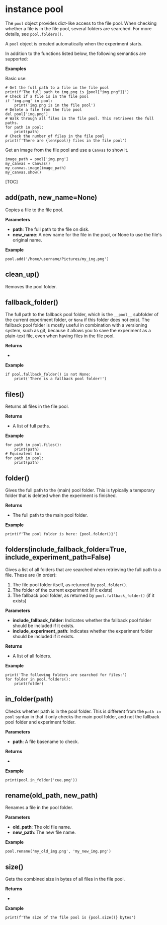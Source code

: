 <div class="ClassDoc YAMLDoc" markdown="1">

# instance __pool__

The `pool` object provides dict-like access to the file pool. When
checking whether a file is in the file pool, several folders are
searched.
For more details, see `pool.folders()`.

A `pool` object is created
automatically when the experiment starts.

In addition to the functions
listed below, the following semantics are
supported:

__Examples__

Basic use:

~~~ .python
# Get the full path to a file in the file pool
print(f'The full path to img.png is {pool["img.png"]}')
# Check if a file is in the file pool
if 'img.png' in pool:
    print('img.png is in the file pool')
# Delete a file from the file pool
del pool['img.png']
# Walk through all files in the file pool. This retrieves the full paths.
for path in pool:
    print(path)
# Check the number of files in the file pool
print(f'There are {len(pool)} files in the file pool')
~~~

Get an image from the file pool and use a `Canvas` to show it.

~~~ .python
image_path = pool['img.png']
my_canvas = Canvas()
my_canvas.image(image_path)
my_canvas.show()
~~~

[TOC]

## add(path, new_name=None)

Copies a file to the file pool.


__Parameters__

- **path**: The full path to the file on disk.
- **new_name**: A new name for the file in the pool, or None to use the file's
original name.

__Example__

~~~ .python
pool.add('/home/username/Pictures/my_ing.png')
~~~



## clean_up()

Removes the pool folder.




## fallback_folder()

The full path to the fallback pool folder, which is the
`__pool__` subfolder of the current experiment folder, or
`None` if this folder does not exist. The fallback pool
folder is mostly useful in combination with a versioning
system, such as git, because it allows you to save the
experiment as a plain-text file, even when having files
in the file pool.



__Returns__

- 

__Example__

~~~ .python
if pool.fallback_folder() is not None:
    print('There is a fallback pool folder!')
~~~



## files()

Returns all files in the file pool.



__Returns__

- A list of full paths.

__Example__

~~~ .python
for path in pool.files():
    print(path)
# Equivalent to:
for path in pool:
    print(path)
~~~



## folder()

Gives the full path to the (main) pool folder. This is typically a
temporary folder that is deleted when the experiment is finished.



__Returns__

- The full path to the main pool folder.

__Example__

~~~ .python
print(f'The pool folder is here: {pool.folder()}')
~~~



## folders(include_fallback_folder=True, include_experiment_path=False)

Gives a list of all folders that are searched when retrieving the
full path to a file. These are (in order):

1. The file pool folder
itself, as returned by `pool.folder()`.
2. The folder of the current
experiment (if it exists)
3. The fallback pool folder, as returned by
`pool.fallback_folder()` (if it exists)

__Parameters__

- **include_fallback_folder**: Indicates whether the fallback pool folder should be included if it
exists.
- **include_experiment_path**: Indicates whether the experiment folder should be included if it
exists.

__Returns__

- A list of all folders.

__Example__

~~~ .python
print('The following folders are searched for files:')
for folder in pool.folders():
    print(folder)
~~~



## in_folder(path)

Checks whether path is in the pool folder. This is different from
the `path in pool` syntax in that it only checks the main pool folder,
and not the fallback pool folder and experiment folder.


__Parameters__

- **path**: A file basename to check.

__Returns__

- 

__Example__

~~~ .python
print(pool.in_folder('cue.png'))
~~~



## rename(old_path, new_path)

Renames a file in the pool folder.


__Parameters__

- **old_path**: The old file name.
- **new_path**: The new file name.

__Example__

~~~ .python
pool.rename('my_old_img.png', 'my_new_img.png')
~~~



## size()

Gets the combined size in bytes of all files in the file pool.



__Returns__

- 

__Example__

~~~ .python
print(f'The size of the file pool is {pool.size()} bytes')
~~~



</div>

